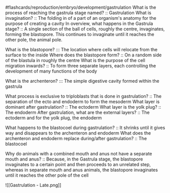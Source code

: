 #flashcards/reproduction/embryo/development/gastrulation
What is the process of reaching the gastrula stage named? :: Gastrulation
What is invagination? :: The folding in of a part of an organism's anatomy for the purpose of creating a cavity
In overview, what happens in the Gastrula stage? :: A single section of the ball of cells, roughly the centre, invaginates, forming the blastopore. This continues to invaginate until it reaches the other pole, the animal pole.

What is the blastopore? ::: The location where cells will relocate from the surface to the inside 
Where does the blastopore form? :: On a random side of the blastula in roughly the centre
What is the purpose of the cell migration inwards? :: To form three separate layers, each controlling the development of many functions of the body

What is the archenteron? ::: The simple digestive cavity formed within the gastrula

What process is exclusive to triploblasts that is done in gastrulation? :: The separation of the ecto and endoderm to form the mesoderm
What layer is dominant after gastrulation? :: The ectoderm
What layer is the yolk plug? :: The endoderm
After gastrulation, what are the external layers? :: The ectoderm and for the yolk plug, the endoderm

What happens to the blastocoel during gastrulation? :: It shrinks until it gives way and disappears to the archenteron and endoderm
What does the archenteron and endoderm replace during/after gastrulation? :: The blastocoel


Why do animals with a combined mouth and anus not have a separate mouth and anus? :: Because, in the Gastrula stage, the blastopore invaginates to a certain point and then proceeds to an unrelated step, whereas in separate mouth and anus animals, the blastopore invaginates until it reaches the other pole of the cell

![[Gastrulation - Late.png]]